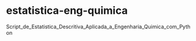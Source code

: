 # estatistica-eng-quimica
Script_de_Estatistica_Descritiva_Aplicada_a_Engenharia_Quimica_com_Python

